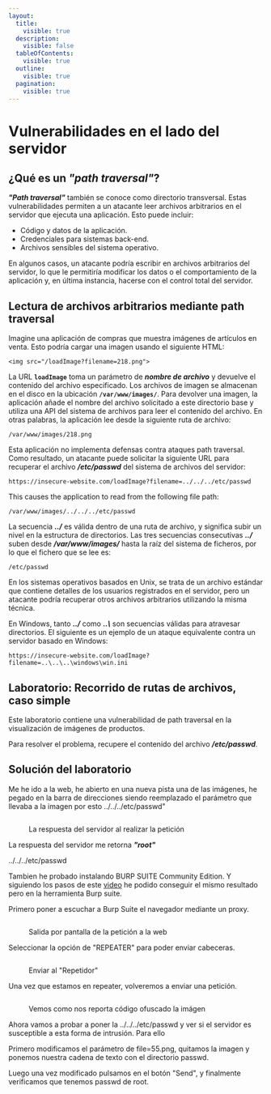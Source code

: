 ```yaml
---
layout:
  title:
    visible: true
  description:
    visible: false
  tableOfContents:
    visible: true
  outline:
    visible: true
  pagination:
    visible: true
---
```


# Vulnerabilidades en el lado del servidor

## ¿Qué es un _**"path traversal"**_?

_**"Path traversal"**_ también se conoce como directorio transversal. Estas vulnerabilidades permiten a un atacante leer archivos arbitrarios en el servidor que ejecuta una aplicación. Esto puede incluir:

* Código y datos de la aplicación.&#x20;
* Credenciales para sistemas back-end.&#x20;
* Archivos sensibles del sistema operativo.

En algunos casos, un atacante podría escribir en archivos arbitrarios del servidor, lo que le permitiría modificar los datos o el comportamiento de la aplicación y, en última instancia, hacerse con el control total del servidor.

## Lectura de archivos arbitrarios mediante path traversal

Imagine una aplicación de compras que muestra imágenes de artículos en venta. Esto podría cargar una imagen usando el siguiente HTML:

```
<img src="/loadImage?filename=218.png">
```

La URL **`loadImage`** toma un parámetro de _**nombre de archivo**_ y devuelve el contenido del archivo especificado. Los archivos de imagen se almacenan en el disco en la ubicación **`/var/www/images/`**. Para devolver una imagen, la aplicación añade el nombre del archivo solicitado a este directorio base y utiliza una API del sistema de archivos para leer el contenido del archivo. En otras palabras, la aplicación lee desde la siguiente ruta de archivo:

```
/var/www/images/218.png
```

Esta aplicación no implementa defensas contra ataques path traversal. Como resultado, un atacante puede solicitar la siguiente URL para recuperar el archivo _**/etc/passwd**_ del sistema de archivos del servidor:

```
https://insecure-website.com/loadImage?filename=../../../etc/passwd
```

This causes the application to read from the following file path:

```
/var/www/images/../../../etc/passwd
```

La secuencia _**../**_ es válida dentro de una ruta de archivo, y significa subir un nivel en la estructura de directorios. Las tres secuencias consecutivas _**../**_ suben desde _**/var/www/images/**_ hasta la raíz del sistema de ficheros, por lo que el fichero que se lee es:

```
/etc/passwd
```

En los sistemas operativos basados en Unix, se trata de un archivo estándar que contiene detalles de los usuarios registrados en el servidor, pero un atacante podría recuperar otros archivos arbitrarios utilizando la misma técnica.

En Windows, tanto _**../**_ como _**..\\**_ son secuencias válidas para atravesar directorios. El siguiente es un ejemplo de un ataque equivalente contra un servidor basado en Windows:

```
https://insecure-website.com/loadImage?filename=..\..\..\windows\win.ini
```

## Laboratorio: Recorrido de rutas de archivos, caso simple

Este laboratorio contiene una vulnerabilidad de path traversal en la visualización de imágenes de productos.

Para resolver el problema, recupere el contenido del archivo _**/etc/passwd**_.

## **Solución del laboratorio**

Me he ido a la web, he abierto en una nueva pista una de las imágenes, he pegado en la barra de direcciones siendo reemplazado el parámetro que llevaba a la imagen por esto ../../../etc/passwd"

<figure><img src="../.gitbook/assets/image.png" alt=""><figcaption><p>La respuesta del servidor al realizar la petición</p></figcaption></figure>

La respuesta del servidor me retorna _**"root"**_

../../../etc/passwd

Tambien he probado instalando BURP SUITE Community Edition. Y siguiendo los pasos de este [video](https://www.youtube.com/watch?v=XhieEh9BlGc) he podido conseguir el mismo resultado pero en la herramienta Burp suite.

Primero poner a escuchar a Burp Suite el navegador mediante un proxy.

<figure><img src="../.gitbook/assets/image (1).png" alt=""><figcaption><p>Salida por pantalla de la petición a la web</p></figcaption></figure>

Seleccionar la opción de "REPEATER" para poder enviar cabeceras.

<figure><img src="../.gitbook/assets/image (3).png" alt=""><figcaption><p>Enviar al "Repetidor"</p></figcaption></figure>

Una vez que estamos en repeater, volveremos a enviar una petición.

<figure><img src="../.gitbook/assets/image (4).png" alt=""><figcaption><p>Vemos como nos reporta código ofuscado la imágen</p></figcaption></figure>

Ahora vamos a probar a poner la ../../../etc/passwd y ver si el servidor es susceptible a esta forma de intrusión. Para ello&#x20;

Primero modificamos el parámetro de file=55.png, quitamos la imagen y ponemos nuestra cadena de texto con el directorio passwd.

Luego una vez modificado pulsamos en el botón "Send", y finalmente verificamos que tenemos passwd de root.

<figure><img src="../.gitbook/assets/image (5).png" alt=""><figcaption></figcaption></figure>













